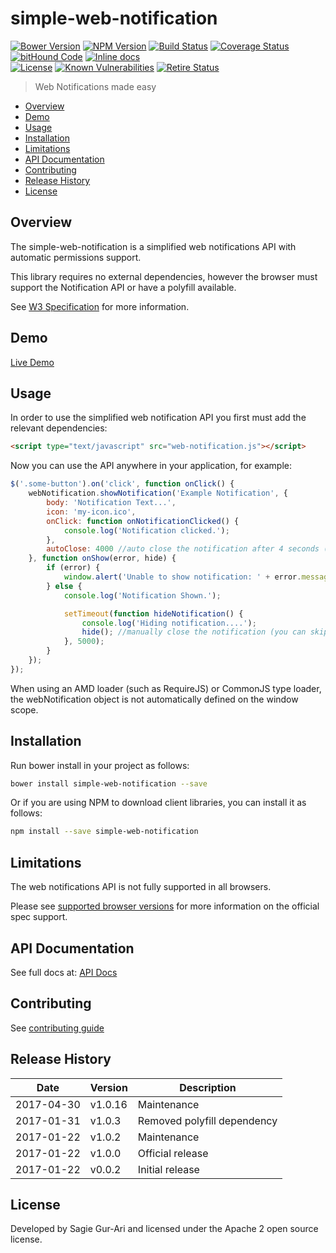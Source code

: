 # simple-web-notification

[![Bower Version](https://img.shields.io/bower/v/simple-web-notification.svg?style=flat)](https://github.com/sagiegurari/simple-web-notification/releases) [![NPM Version](http://img.shields.io/npm/v/simple-web-notification.svg?style=flat)](https://www.npmjs.org/package/simple-web-notification) [![Build Status](https://travis-ci.org/sagiegurari/simple-web-notification.svg)](http://travis-ci.org/sagiegurari/simple-web-notification) [![Coverage Status](https://coveralls.io/repos/sagiegurari/simple-web-notification/badge.svg)](https://coveralls.io/r/sagiegurari/simple-web-notification) [![bitHound Code](https://www.bithound.io/github/sagiegurari/simple-web-notification/badges/code.svg)](https://www.bithound.io/github/sagiegurari/simple-web-notification) [![Inline docs](http://inch-ci.org/github/sagiegurari/simple-web-notification.svg?branch=master)](http://inch-ci.org/github/sagiegurari/simple-web-notification)<br>
[![License](https://img.shields.io/bower/l/simple-web-notification.svg)](https://github.com/sagiegurari/simple-web-notification/blob/master/LICENSE) [![Known Vulnerabilities](https://snyk.io/test/github/sagiegurari/simple-web-notification/badge.svg)](https://snyk.io/test/github/sagiegurari/simple-web-notification) [![Retire Status](http://retire.insecurity.today/api/image?uri=https://raw.githubusercontent.com/sagiegurari/simple-web-notification/master/bower.json)](http://retire.insecurity.today/api/image?uri=https://raw.githubusercontent.com/sagiegurari/simple-web-notification/master/bower.json)

> Web Notifications made easy

* [Overview](#overview)
* [Demo](https://sagiegurari.github.io/simple-web-notification/)
* [Usage](#usage)
* [Installation](#installation)
* [Limitations](#limitations)
* [API Documentation](docs/api.md)
* [Contributing](.github/CONTRIBUTING.md)
* [Release History](#history)
* [License](#license)

<a name="overview"></a>
## Overview
The simple-web-notification is a simplified web notifications API with automatic permissions support.

This library requires no external dependencies, however the browser must support the Notification API or have a polyfill available.

See [W3 Specification](https://dvcs.w3.org/hg/notifications/raw-file/tip/Overview.html) for more information.

## Demo
[Live Demo](https://sagiegurari.github.io/simple-web-notification/)

<a name="usage"></a>
## Usage
In order to use the simplified web notification API you first must add the relevant dependencies:

```html
<script type="text/javascript" src="web-notification.js"></script>
```

Now you can use the API anywhere in your application, for example:

```js
$('.some-button').on('click', function onClick() {
    webNotification.showNotification('Example Notification', {
        body: 'Notification Text...',
        icon: 'my-icon.ico',
        onClick: function onNotificationClicked() {
            console.log('Notification clicked.');
        },
        autoClose: 4000 //auto close the notification after 4 seconds (you can manually close it via hide function)
    }, function onShow(error, hide) {
        if (error) {
            window.alert('Unable to show notification: ' + error.message);
        } else {
            console.log('Notification Shown.');

            setTimeout(function hideNotification() {
                console.log('Hiding notification....');
                hide(); //manually close the notification (you can skip this if you use the autoClose option)
            }, 5000);
        }
    });
});
```

When using an AMD loader (such as RequireJS) or CommonJS type loader, the webNotification object is not automatically defined on the window scope.

<a name="installation"></a>
## Installation
Run bower install in your project as follows:

```sh
bower install simple-web-notification --save
```

Or if you are using NPM to download client libraries, you can install it as follows:

```sh
npm install --save simple-web-notification
```

<a name="limitations"></a>
## Limitations
The web notifications API is not fully supported in all browsers.

Please see [supported browser versions](http://caniuse.com/#feat=notifications) for more information on the official spec support.

## API Documentation
See full docs at: [API Docs](docs/api.md)

## Contributing
See [contributing guide](.github/CONTRIBUTING.md)

<a name="history"></a>
## Release History

| Date        | Version | Description |
| ----------- | ------- | ----------- |
| 2017-04-30  | v1.0.16 | Maintenance |
| 2017-01-31  | v1.0.3  | Removed polyfill dependency |
| 2017-01-22  | v1.0.2  | Maintenance |
| 2017-01-22  | v1.0.0  | Official release |
| 2017-01-22  | v0.0.2  | Initial release |

<a name="license"></a>
## License
Developed by Sagie Gur-Ari and licensed under the Apache 2 open source license.
